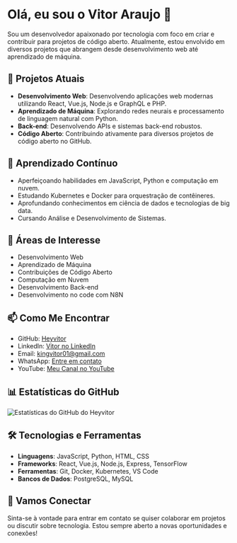 # Olá, eu sou o Vitor Araujo 👋

Sou um desenvolvedor apaixonado por tecnologia com foco em criar e contribuir para projetos de código aberto. Atualmente, estou envolvido em diversos projetos que abrangem desde desenvolvimento web até aprendizado de máquina.

## 🔭 Projetos Atuais
- **Desenvolvimento Web**: Desenvolvendo aplicações web modernas utilizando React, Vue.js, Node.js e GraphQL e PHP.
- **Aprendizado de Máquina**: Explorando redes neurais e processamento de linguagem natural com Python.
- **Back-end**: Desenvolvendo APIs e sistemas back-end robustos.
- **Código Aberto**: Contribuindo ativamente para diversos projetos de código aberto no GitHub.

## 🌱 Aprendizado Contínuo
- Aperfeiçoando habilidades em JavaScript, Python e computação em nuvem.
- Estudando Kubernetes e Docker para orquestração de contêineres.
- Aprofundando conhecimentos em ciência de dados e tecnologias de big data.
- Cursando Análise e Desenvolvimento de Sistemas.

## 💬 Áreas de Interesse
- Desenvolvimento Web
- Aprendizado de Máquina
- Contribuições de Código Aberto
- Computação em Nuvem
- Desenvolvimento Back-end
- Desenvolvimento no code com N8N

## 📫 Como Me Encontrar
- GitHub: [Heyvitor](https://github.com/Heyvitor)
- LinkedIn: [Vitor no LinkedIn](https://www.linkedin.com/in/jo%C3%A3o-vitor-araujo-8941352a2/)
- Email: kingvitor01@gmail.com
- WhatsApp: [Entre em contato](https://wa.me/55021986748720)
- YouTube: [Meu Canal no YouTube](https://www.youtube.com/@euvitoraraujo)

## 📊 Estatísticas do GitHub
![Estatísticas do GitHub do Heyvitor](https://github-readme-stats.vercel.app/api?username=Heyvitor&show_icons=true&theme=radical)

## 🛠️ Tecnologias e Ferramentas
- **Linguagens**: JavaScript, Python, HTML, CSS
- **Frameworks**: React, Vue.js, Node.js, Express, TensorFlow
- **Ferramentas**: Git, Docker, Kubernetes, VS Code
- **Bancos de Dados**: PostgreSQL, MySQL

## 🤝 Vamos Conectar
Sinta-se à vontade para entrar em contato se quiser colaborar em projetos ou discutir sobre tecnologia. Estou sempre aberto a novas oportunidades e conexões!
